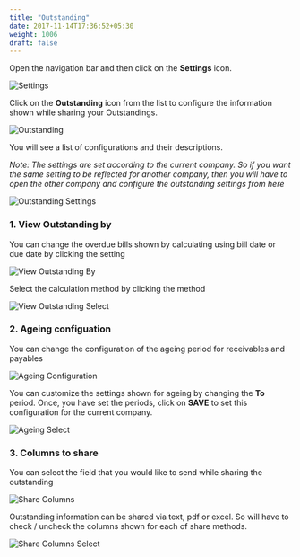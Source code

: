 ```yaml
---
title: "Outstanding"
date: 2017-11-14T17:36:52+05:30
weight: 1006
draft: false
---
```


Open the navigation bar and then click on the **Settings** icon.

![Settings](../../../images/android/settings_icon.png "Settings")

Click on the **Outstanding** icon from the list to configure the information shown while sharing your Outstandings.

![Outstanding](../../../images/android/outstanding_icon.png "Outstanding")

You will see a list of configurations and their descriptions.

*Note: The settings are set according to the current company. So if you want the same setting to be reflected for another company, then you will have to open the other company and configure the outstanding settings from here*

![Outstanding Settings](../../../images/android/outstanding_settings.png "Outstanding Settings")

### 1. View Outstanding by

You can change the overdue bills shown by calculating using bill date or due date by clicking the setting

![View Outstanding By](../../../images/android/view_outstanding_by_setting.png "View Outstanding By")

Select the calculation method by clicking the method

![View Outstanding Select](../../../images/android/view_outstanding_by_select.png "View Outstanding Select")

### 2. Ageing configuation

You can change the configuration of the ageing period for receivables and payables

![Ageing Configuration](../../../images/android/ageing_configuration.png "Ageing Configuration")

You can customize the settings shown for ageing by changing the **To** period. Once, you have set the periods, click on **SAVE** to set this configuration for the current company.

![Ageing Select](../../../images/android/ageing_select.png "Ageing Select")

### 3. Columns to share

You can select the field that you would like to send while sharing the outstanding

![Share Columns](../../../images/android/share_columns_settings.png "Share Columns")

Outstanding information can be shared via text, pdf or excel. So will have to check / uncheck the columns shown for each of share methods.

![Share Columns Select](../../../images/android/share_columns_select.png "Share Columns Select")

